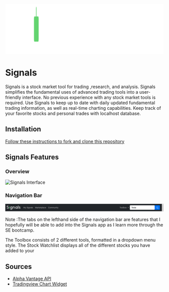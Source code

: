 ![Signals](https://github.com/nickmendezFlatiron/Signals/blob/main/img/Signals.png)

# Signals

Signals is a stock market tool for trading ,research, and analysis. Signals simplifies the fundamental uses of advanced trading tools into a user-friendly interface. No previous experience with any stock market tools is required. Use Signals to keep up to date with daily updated fundamental trading information, as well as real-time charting capabilities. Keep track of your favorite stocks and personal trades with localhost database.

## Installation

[Follow these instructions to fork and clone this repository](https://docs.github.com/en/desktop/contributing-and-collaborating-using-github-desktop/adding-and-cloning-repositories/cloning-a-repository-from-github-to-github-desktop)

## Signals Features

### Overview

![Signals Interface](afa)



### Navigation Bar

![Navbar](https://github.com/nickmendezFlatiron/Signals/blob/main/img/navbar.png)

Note :The tabs on the lefthand side of the navigation bar are features that I hopefully will be able to add into the Signals app as I learn more through the SE bootcamp. 

The Toolbox consists of 2 different tools, formatted in a dropdown menu style. 
The Stock Watchlist displays all of the different stocks you have added to your 




## Sources

- [Alpha Vantage API](https://www.alphavantage.co/)
- [Tradingview Chart Widget](https://www.tradingview.com/widget/)
